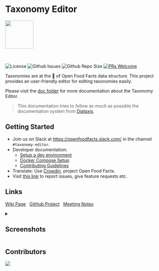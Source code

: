 # Taxonomy Editor

<picture>
  <source media="(prefers-color-scheme: dark)" srcset="https://static.openfoodfacts.org/images/logos/off-logo-horizontal-dark.svg">
  <source media="(prefers-color-scheme: light)" srcset="https://static.openfoodfacts.org/images/logos/off-logo-horizontal-light.svg">
  <img height="90" src="https://static.openfoodfacts.org/images/logos/off-logo-horizontal-light.svg">
</picture>

<br> </br>
![License](https://img.shields.io/github/license/openfoodfacts/taxonomy-editor?style=for-the-badge&color=green)
![Github Issues](https://img.shields.io/github/issues/openfoodfacts/taxonomy-editor?style=for-the-badge&color=critical)
![Github Repo Size](https://img.shields.io/github/repo-size/openfoodfacts/taxonomy-editor?style=for-the-badge&color=aqua)
[![PRs Welcome](https://img.shields.io/badge/PRs-welcome-brightgreen.svg?style=for-the-badge)](http://makeapullrequest.com)

Taxonomies are at the 🧡 of Open Food Facts data structure. This project provides an user-friendly editor for editing taxonomies easily.

Please visit the [doc folder](./doc) for more documentation about the Taxonomy Editor.
> This documentation tries to follow as much as possible the documentation system from [Diataxis](https://diataxis.fr/).

## Getting Started

- Join us on Slack at https://openfoodfacts.slack.com/ in the channel `#taxonomy-editor`.
- Developer documentation:
  - [Setup a dev environment](./doc/introduction/setup-dev.md)
  - [Docker Compose Setup](./doc/how-to-guides/docker-compose-setup.md)
  - [Contributing Guidelines](./CONTRIBUTING.md)
- Translate: Use [Crowdin](https://crowdin.com/project/openfoodfacts), project Open Food Facts.
- Visit [this link](https://github.com/openfoodfacts/taxonomy-editor/issues) to report issues, give feature requests etc.

## Links

<p>

[Wiki Page](https://wiki.openfoodfacts.org/GSOC_2022_-_Taxonomy_editor) &nbsp;
[GitHub Project](https://github.com/orgs/openfoodfacts/projects/28/views/1) &nbsp;
[Meeting Notes](https://docs.google.com/document/d/1tdYkUmoRU8BxFPdCwtewoUi7PV8PmDlXtExOcPYyu-I/edit#) </p>

<details><summary><h2> Screenshots </h2></summary>

<img width="500" src="https://user-images.githubusercontent.com/25586296/194070542-962fb4ab-180b-4bc2-a8fd-b99ac4ffd87f.png" />
<img width="500" src="https://user-images.githubusercontent.com/25586296/194070696-0f32452e-2a35-4a47-b6cb-880aee82360e.png" />
<img width="500" src="https://user-images.githubusercontent.com/25586296/194070712-9599da94-1a5a-4246-85ed-2c2c7a2499ae.png" />
<img width="500" src="https://user-images.githubusercontent.com/25586296/194070730-302c0cac-800e-4c2a-80f6-67bad360bb74.png" />
<img width="500" src="https://user-images.githubusercontent.com/25586296/194070769-99beed88-081f-435d-8fe0-b97e4c363fea.png" />
<img width="500" src="https://user-images.githubusercontent.com/25586296/194070779-da4684d3-26ea-4fd9-8916-0e8c4fdea0c9.png" />

</details>

## Contributors

<a href="https://github.com/openfoodfacts/taxonomy-editor/graphs/contributors">
  <img src="https://contrib.rocks/image?repo=openfoodfacts/taxonomy-editor" />
</a>
